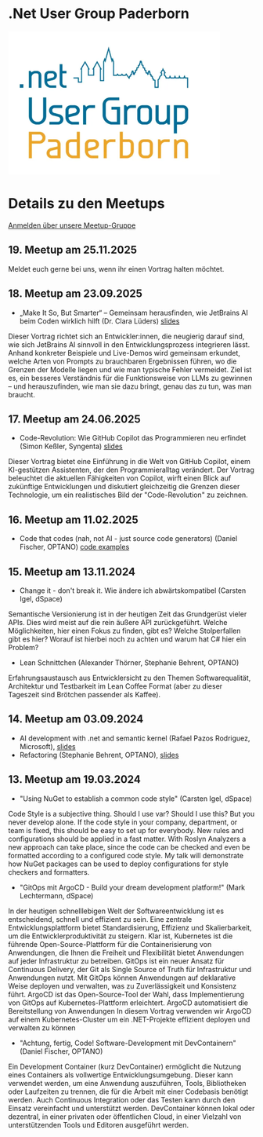 # .Net User Group Paderborn
![DNUG PB Logo](/assets/images/dnug-pb.png)

# Details zu den Meetups

[Anmelden über unsere Meetup-Gruppe](https://www.meetup.com/de-DE/net-user-group-paderborn/)

## 19. Meetup am 25.11.2025

Meldet euch gerne bei uns, wenn ihr einen Vortrag halten möchtet.

## 18. Meetup am 23.09.2025

- „Make It So, But Smarter“ – Gemeinsam herausfinden, wie JetBrains AI beim Coden wirklich hilft (Dr. Clara Lüders) [slides](assets/slides/Meetup_18/MakeItSoButSmarter.pdf)

Dieser Vortrag richtet sich an Entwickler:innen, die neugierig darauf sind, wie sich JetBrains AI sinnvoll in den Entwicklungsprozess integrieren lässt. Anhand konkreter Beispiele und Live-Demos wird gemeinsam erkundet, welche Arten von Prompts zu brauchbaren Ergebnissen führen, wo die Grenzen der Modelle liegen und wie man typische Fehler vermeidet. Ziel ist es, ein besseres Verständnis für die Funktionsweise von LLMs zu gewinnen – und herauszufinden, wie man sie dazu bringt, genau das zu tun, was man braucht.

## 17. Meetup am 24.06.2025

- Code-Revolution: Wie GitHub Copilot das Programmieren neu erfindet (Simon Keßler, Syngenta) [slides](/assets/slides/Meetup_17/GithubCopilotCodeRevolution.pdf)

Dieser Vortrag bietet eine Einführung in die Welt von GitHub Copilot, einem KI-gestützen Assistenten, der den Programmieralltag verändert. Der Vortrag beleuchtet die aktuellen Fähigkeiten von Copilot, wirft einen Blick auf zukünftige Entwicklungen und diskutiert gleichzeitig die Grenzen dieser Technologie, um ein realistisches Bild der "Code-Revolution" zu zeichnen.

## 16. Meetup am 11.02.2025

- Code that codes (nah, not AI - just source code generators) (Daniel Fischer, OPTANO) [code examples](https://github.com/developerdna/DNUG.SourceGenerators)


## 15. Meetup am 13.11.2024

- Change it - don't break it. Wie ändere ich abwärtskompatibel (Carsten Igel, dSpace)

Semantische Versionierung ist in der heutigen Zeit das Grundgerüst vieler APIs. Dies wird meist auf die rein äußere API zurückgeführt. Welche Möglichkeiten, hier einen Fokus zu finden, gibt es? Welche Stolperfallen gibt es hier? Worauf ist hierbei noch zu achten und warum hat C# hier ein Problem?

- Lean Schnittchen (Alexander Thörner, Stephanie Behrent, OPTANO)

Erfahrungsaustausch aus Entwicklersicht zu den Themen Softwarequalität, Architektur und Testbarkeit im Lean Coffee Format (aber zu dieser Tageszeit sind Brötchen passender als Kaffee).

## 14. Meetup am 03.09.2024

- AI development with .net and semantic kernel (Rafael Pazos Rodriguez, Microsoft), [slides](/assets/slides/Meetup_14/LocalLlmDevelopmentWithSemanticKernel.pdf)
- Refactoring (Stephanie Behrent, OPTANO), [slides](/assets/slides/Meetup_14/Refactoring.pdf)

## 13. Meetup am 19.03.2024

- "Using NuGet to establish a common code style" (Carsten Igel, dSpace)

Code Style is a subjective thing. Should I use var? Should I use this? But you never develop alone. If the code style in your company, department, or team is fixed, this should be easy to set up for everybody. New rules and configurations should be applied in a fast matter.
With Roslyn Analyzers a new approach can take place, since the code can be checked and even be formatted according to a configured code style. My talk will demonstrate how NuGet packages can be used to deploy configurations for style checkers and formatters.
- "GitOps mit ArgoCD - Build your dream development platform!" (Mark Lechtermann, dSpace)

In der heutigen schnelllebigen Welt der Softwareentwicklung ist es entscheidend, schnell und effizient zu sein. Eine zentrale Entwicklungsplattform bietet Standardisierung, Effizienz und Skalierbarkeit, um die Entwicklerproduktivität zu steigern.
Klar ist, Kubernetes ist die führende Open-Source-Plattform für die Containerisierung von Anwendungen, die Ihnen die Freiheit und Flexibilität bietet Anwendungen auf jeder Infrastruktur zu betreiben.
GitOps ist ein neuer Ansatz für Continuous Delivery, der Git als Single Source of Truth für Infrastruktur und Anwendungen nutzt. Mit GitOps können Anwendungen auf deklarative Weise deployen und verwalten, was zu Zuverlässigkeit und Konsistenz führt.
ArgoCD ist das Open-Source-Tool der Wahl, dass Implementierung von GitOps auf Kubernetes-Plattform erleichtert. ArgoCD automatisiert die Bereitstellung von Anwendungen
In diesem Vortrag verwenden wir ArgoCD auf einem Kubernetes-Cluster um ein .NET-Projekte effizient deployen und verwalten zu können
- "Achtung, fertig, Code! Software-Development mit DevContainern" (Daniel Fischer, OPTANO)

Ein Development Container (kurz DevContainer) ermöglicht die Nutzung eines Containers als vollwertige Entwicklungsumgebung. Dieser kann verwendet werden, um eine Anwendung auszuführen, Tools, Bibliotheken oder Laufzeiten zu trennen, die für die Arbeit mit einer Codebasis benötigt werden. Auch Continuous Integration oder das Testen kann durch den Einsatz vereinfacht und unterstützt werden. DevContainer können lokal oder dezentral, in einer privaten oder öffentlichen Cloud, in einer Vielzahl von unterstützenden Tools und Editoren ausgeführt werden.
